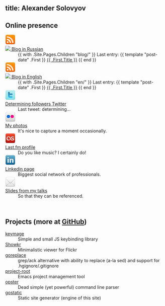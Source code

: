 title: Alexander Solovyov
----

## Online presence

<dl class="presence">
  <dt>
    <div class="icon">
      <a href="http://feeds.feedburner.com/AmazonByteflow">
        <img src="static/services/rss_32.png">
      </a>
    </div>
    <a class="right" href="http://feeds.feedburner.com/AmazonByteflow">
      <img src="http://feeds.feedburner.com/~fc/AmazonByteflow">
    </a>
    <a href="blog/">Blog in Russian</a>
  </dt>
  <dd>
  {{ with .Site.Pages.Children "blog/" }}
  Last entry:
    {{ template "post-date" .First }}
    <a href="{{ $.Rel .First.Url }}">{{ .First.Title }}</a>
  {{ end }}
  </dd>

  <dt>
    <div class="icon">
      <a href="http://feeds.feedburner.com/BloggingSpree">
        <img src="static/services/rss_32.png">
      </a>
    </div>
    <a class="right" href="http://feeds.feedburner.com/BloggingSpree">
      <img src="http://feeds.feedburner.com/~fc/BloggingSpree">
    </a>
    <a href="en/">Blog in English</a>
  </dt>
  <dd>
  {{ with .Site.Pages.Children "en/" }}
  Last entry:
    {{ template "post-date" .First }}
    <a href="{{ $.Rel .First.Url }}">{{ .First.Title }}</a>
  {{ end }}
  </dd>

  <dt>
    <div class="icon">
      <a href="http://twitter.com/asolovyov"><img src="static/services/twitter_32.png"></a>
    </div>
    <a class="right" href="http://twitter.com/asolovyov">
      <span id="twitter-readers">Determining</span> followers
    </a>
    <a href="http://twitter.com/asolovyov">Twitter</a>
  </dt>
  <dd>
    Last tweet: <span id="tweet">determining...</span>
  </dd>

  <dt>
    <div class="icon">
      <a href="photo/"><img src="static/services/flickr_32.png"></a>
    </div>
    <a class="right" id="flickr-photo" href="photo/"></a>
    <a href="photo/">My photos</a>
  </dt>
  <dd>It&apos;s nice to capture a moment occasionally.</dd>


  <dt>
    <div class="icon">
      <a href="http://www.last.fm/user/p1r4nh4"><img src="static/services/lastfm_32.png"></a>
    </div>
    <a href="http://www.last.fm/user/p1r4nh4">Last.fm profile</a>
  </dt>
  <dd id="lastfm-title">Do you like music? I certainly do!</dd>

  <dt>
    <div class="icon">
      <a href="http://www.linkedin.com/in/asolovyov"><img src="static/services/linkedin_32.png"></a>
    </div>
    <a href="http://www.linkedin.com/in/asolovyov">Linkedin page</a>
  </dt>
  <dd>Biggest social network of professionals.</dd>


  <dt>
    <div class="icon">
      <a href="http://piranha.github.com/slides/"><img src="static/services/email_32.png"></a>
    </div>
    <a href="http://piranha.github.com/slides/">Slides from my talks</a>
  </dt>
  <dd>So that they can be referenced.</dd>

</dl>

<br>

<h2>Projects
  <span class="note">
    (more at <a href="http://github.com/piranha/">GitHub</a>)
  </span>
</h2>

<dl class="presence">
  <dt><a href="http://github.com/piranha/keymage/">keymage</a></dt>
  <dd>Simple and small JS keybinding library</dd>

  <dt><a href="http://showkr.org/">Showkr</a></dt>
  <dd>Minimalistic viewer for Flickr</dd>

  <dt><a href="http://github.com/piranha/goreplace/">goreplace</a></dt>
  <dd>grep/ack alternative with ability to replace (a-la sed) and support for
      .hgignore/.gitignore</dd>

  <dt><a href="project-root/">project-root</a></dt>
  <dd>Emacs project management tool</dd>

  <dt><a href="http://github.com/piranha/opster/">opster</a></dt>
  <dd>Dead simple (yet powerful) command line parser</dd>

  <dt><a href="http://github.com/piranha/gostatic/">gostatic</a></dt>
  <dd>Static site generator (engine of this site)</dd>
</dl>

<script type="text/javascript">
function renderTweet(amount) {
    var tmpl = '<time datetime="{iso}">{time}</time> ' +
        '<a href="http://twitter.com/asolovyov/status/{id}">{text}</a>';
    // note: amount accords to total amount of tweets, even those excluded,
    // that's why there is so much requested.
    amount = amount || 5;
    JSONP.get("http://api.twitter.com/1/statuses/user_timeline.json",
              {screen_name: "asolovyov", count: amount, trim_user: true,
               exclude_replies: true, include_rts: false},
              function (tweets) {
                  if (!tweets.length) {
                      return renderTweet(amount + 1);
                  }
                  var tweet = tweets[0];

                  var date = new Date(tweet.created_at);
                  var data = {iso: date.toISOString(),
                              time: date.format('{FullYear}, {MonthShort} {Date}'),
                              id: tweet.id_str,
                              text: tweet.text};
                  byId('tweet').innerHTML = tmpl.format(data);
              });
}

(function() {
    renderTweet();

    JSONP.get("http://api.twitter.com/1/users/show.json",
              {screen_name: "asolovyov"},
              function(info) {
                  byId('twitter-readers').innerHTML = info.followers_count;
              });

    JSONP.get("http://api.flickr.com/services/feeds/photos_public.gne",
              {id: "8226209@N04", format: "json"},
              function(feed) {
                  var photo = feed.items[0];
                  var el = byId('flickr-photo');
                  el.href = photo.link;
                  el.innerHTML = '<img style="height: 150px" src="{s}">'.format({
                      s: photo.media.m
                  });
              }, "jsoncallback");

    JSONP.get("http://ws.audioscrobbler.com/2.0/",
              {method: "user.getRecentTracks", user: "p1r4nh4", limit: 1,
               api_key: "3ab11bf68138eac2ad58a101a91da500", format: "json"},
              function(response) {
                  var t, song = response.recenttracks.track;
                  if (song[0]) {
                      song = song[0];
                      t = 'Now playing';
                  } else {
                      t = song.date['#text'];
                  }

                  byId('lastfm-title').innerHTML = (
                      '<time>{t}</time> <a href="{u}">{a} - {n}</a>').format({
                          t: t,
                          a: song.artist['#text'],
                          n: song.name,
                          u: song.url
                      });
              });
})();
</script>
